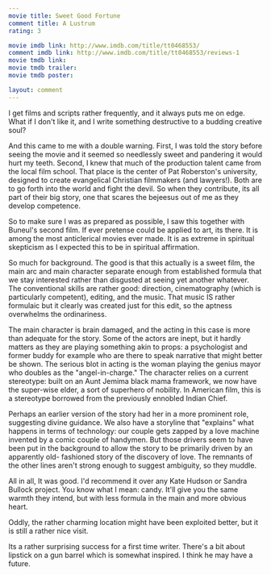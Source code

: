 ```yaml
---
movie title: Sweet Good Fortune
comment title: A Lustrum
rating: 3

movie imdb link: http://www.imdb.com/title/tt0468553/
comment imdb link: http://www.imdb.com/title/tt0468553/reviews-1
movie tmdb link: 
movie tmdb trailer: 
movie tmdb poster: 

layout: comment
---
```


I get films and scripts rather frequently, and it always puts me on edge. What if I don't like it, and I write something destructive to a budding creative soul?

And this came to me with a double warning. First, I was told the story before seeing the movie and it seemed so needlessly sweet and pandering it would hurt my teeth. Second, I knew that much of the production talent came from the local film school. That place is the center of Pat Roberston's university, designed to create evangelical Christian filmmakers (and lawyers!). Both are to go forth into the world and fight the devil. So when they contribute, its all part of their big story, one that scares the bejeesus out of me as they develop competence.

So to make sure I was as prepared as possible, I saw this together with Buneul's second film. If ever pretense could be applied to art, its there. It is among the most anticlerical movies ever made. It is as extreme in spiritual skepticism as I expected this to be in spiritual affirmation.

So much for background. The good is that this actually is a sweet film, the main arc and main character separate enough from established formula that we stay interested rather than disgusted at seeing yet another whatever. The conventional skills are rather good: direction, cinematography (which is particularly competent), editing, and the music. That music IS rather formulaic but it clearly was created just for this edit, so the aptness overwhelms the ordinariness.

The main character is brain damaged, and the acting in this case is more than adequate for the story. Some of the actors are inept, but it hardly matters as they are playing something akin to props: a psychologist and former buddy for example who are there to speak narrative that might better be shown. The serious blot in acting is the woman playing the genius mayor who doubles as the "angel-in-charge." The character relies on a current stereotype: built on an Aunt Jemima black mama framework, we now have the super-wise elder, a sort of superhero of nobility. In American film, this is a stereotype borrowed from the previously ennobled Indian Chief. 

Perhaps an earlier version of the story had her in a more prominent role, suggesting divine guidance. We also have a storyline that "explains" what happens in terms of technology: our couple gets zapped by a love machine invented by a comic couple of handymen. But those drivers seem to have been put in the background to allow the story to be primarily driven by an apparently old- fashioned story of the discovery of love. The remnants of the other lines aren't strong enough to suggest ambiguity, so they muddle.

All in all, It was good. I'd recommend it over any Kate Hudson or Sandra Bullock project. You know what I mean: candy. It'll give you the same warmth they intend, but with less formula in the main and more obvious heart.

Oddly, the rather charming location might have been exploited better, but it is still a rather nice visit.

Its a rather surprising success for a first time writer. There's a bit about lipstick on a gun barrel which is somewhat inspired. I think he may have a future.